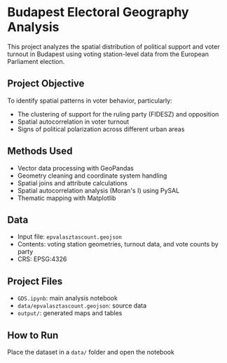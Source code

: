 
# Budapest Electoral Geography Analysis

This project analyzes the spatial distribution of political support and voter turnout in Budapest using voting station-level data from the European Parliament election.

## Project Objective

To identify spatial patterns in voter behavior, particularly:
- The clustering of support for the ruling party (FIDESZ) and opposition
- Spatial autocorrelation in voter turnout
- Signs of political polarization across different urban areas

## Methods Used

- Vector data processing with GeoPandas
- Geometry cleaning and coordinate system handling
- Spatial joins and attribute calculations
- Spatial autocorrelation analysis (Moran's I) using PySAL
- Thematic mapping with Matplotlib

## Data

- Input file: `epvalasztascount.geojson`
- Contents: voting station geometries, turnout data, and vote counts by party
- CRS: EPSG:4326

## Project Files

- `GDS.ipynb`: main analysis notebook
- `data/epvalasztascount.geojson`: source data
- `output/`: generated maps and tables

## How to Run

Place the dataset in a `data/` folder and open the notebook

